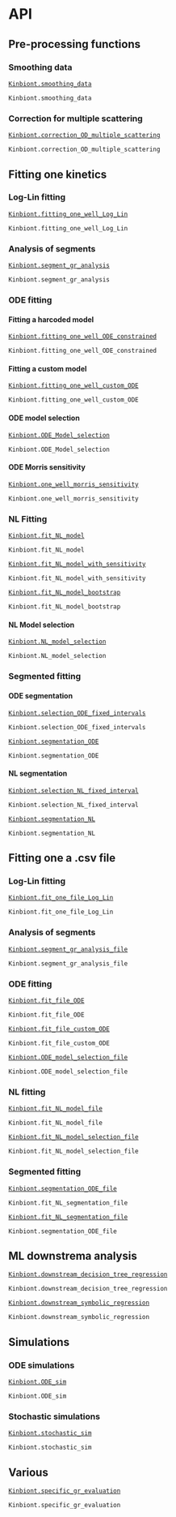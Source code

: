 # API 

## Pre-processing functions
### Smoothing data
[`Kinbiont.smoothing_data`](@ref)

```@docs
Kinbiont.smoothing_data
```

### Correction for multiple scattering
[`Kinbiont.correction_OD_multiple_scattering`](@ref)

```@docs
Kinbiont.correction_OD_multiple_scattering
```

## Fitting one kinetics

### Log-Lin fitting
[`Kinbiont.fitting_one_well_Log_Lin`](@ref)

```@docs
Kinbiont.fitting_one_well_Log_Lin
```
### Analysis of segments
[`Kinbiont.segment_gr_analysis`](@ref)

```@docs
Kinbiont.segment_gr_analysis
```
### ODE fitting
#### Fitting a harcoded model

[`Kinbiont.fitting_one_well_ODE_constrained`](@ref)

```@docs
Kinbiont.fitting_one_well_ODE_constrained
```

#### Fitting a custom model

[`Kinbiont.fitting_one_well_custom_ODE`](@ref)

```@docs
Kinbiont.fitting_one_well_custom_ODE
```
#### ODE model selection

[`Kinbiont.ODE_Model_selection`](@ref)

```@docs
Kinbiont.ODE_Model_selection
```
#### ODE Morris sensitivity

[`Kinbiont.one_well_morris_sensitivity`](@ref)

```@docs
Kinbiont.one_well_morris_sensitivity
```

### NL Fitting


[`Kinbiont.fit_NL_model`](@ref)

```@docs
Kinbiont.fit_NL_model
```
[`Kinbiont.fit_NL_model_with_sensitivity`](@ref)

```@docs
Kinbiont.fit_NL_model_with_sensitivity
```

[`Kinbiont.fit_NL_model_bootstrap`](@ref)

```@docs
Kinbiont.fit_NL_model_bootstrap
```

#### NL Model selection
[`Kinbiont.NL_model_selection`](@ref)

```@docs
Kinbiont.NL_model_selection
```



### Segmented fitting 

#### ODE segmentation
[`Kinbiont.selection_ODE_fixed_intervals`](@ref)

```@docs
Kinbiont.selection_ODE_fixed_intervals
```
[`Kinbiont.segmentation_ODE`](@ref)

```@docs
Kinbiont.segmentation_ODE
```
#### NL segmentation
[`Kinbiont.selection_NL_fixed_interval`](@ref)

```@docs
Kinbiont.selection_NL_fixed_interval
```
[`Kinbiont.segmentation_NL`](@ref)

```@docs
Kinbiont.segmentation_NL
```
## Fitting one a .csv file

### Log-Lin fitting
[`Kinbiont.fit_one_file_Log_Lin`](@ref)

```@docs
Kinbiont.fit_one_file_Log_Lin
```

### Analysis of segments
[`Kinbiont.segment_gr_analysis_file`](@ref)

```@docs
Kinbiont.segment_gr_analysis_file
```


### ODE fitting

[`Kinbiont.fit_file_ODE`](@ref)

```@docs
Kinbiont.fit_file_ODE
```

[`Kinbiont.fit_file_custom_ODE`](@ref)

```@docs
Kinbiont.fit_file_custom_ODE
```

[`Kinbiont.ODE_model_selection_file`](@ref)

```@docs
Kinbiont.ODE_model_selection_file
```
### NL fitting
[`Kinbiont.fit_NL_model_file`](@ref)

```@docs
Kinbiont.fit_NL_model_file
```
[`Kinbiont.fit_NL_model_selection_file`](@ref)

```@docs
Kinbiont.fit_NL_model_selection_file
```
### Segmented fitting 
[`Kinbiont.segmentation_ODE_file`](@ref)

```@docs
Kinbiont.fit_NL_segmentation_file
```
[`Kinbiont.fit_NL_segmentation_file`](@ref)

```@docs
Kinbiont.segmentation_ODE_file
```

## ML downstrema analysis

[`Kinbiont.downstream_decision_tree_regression`](@ref)

```@docs
Kinbiont.downstream_decision_tree_regression
```
[`Kinbiont.downstream_symbolic_regression`](@ref)

```@docs
Kinbiont.downstream_symbolic_regression
```

## Simulations 
### ODE simulations
[`Kinbiont.ODE_sim`](@ref)

```@docs
Kinbiont.ODE_sim
```
### Stochastic simulations
[`Kinbiont.stochastic_sim`](@ref)

```@docs
Kinbiont.stochastic_sim
```

## Various
 [`Kinbiont.specific_gr_evaluation`](@ref)

```@docs
Kinbiont.specific_gr_evaluation
```



